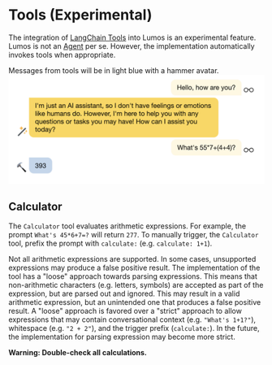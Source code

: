 # Tools (Experimental)

The integration of [LangChain Tools](https://js.langchain.com/docs/modules/agents/tools/) into Lumos is an experimental feature. Lumos is not an [Agent](https://js.langchain.com/docs/modules/agents/) per se. However, the implementation automatically invokes tools when appropriate.

Messages from tools will be in light blue with a hammer avatar.
![Tool Message](../screenshots/tool_message.png)

## Calculator

The `Calculator` tool evaluates arithmetic expressions. For example, the prompt `What's 45*6+7=?` will return `277`. To manually trigger, the `Calculator` tool, prefix the prompt with `calculate:` (e.g. `calculate: 1+1`).

Not all arithmetic expressions are supported. In some cases, unsupported expressions may produce a false positive result. The implementation of the tool has a "loose" approach towards parsing expressions. This means that non-arithmetic characters (e.g. letters, symbols) are accepted as part of the expression, but are parsed out and ignored. This may result in a valid arithmetic expression, but an unintended one that produces a false positive result. A "loose" approach is favored over a "strict" approach to allow expressions that may contain conversational context (e.g. `"What's 1+1?"`), whitespace (e.g. `"2 + 2"`), and the trigger prefix (`calculate:`). In the future, the implementation for parsing expression may become more strict.

**Warning: Double-check all calculations.**
